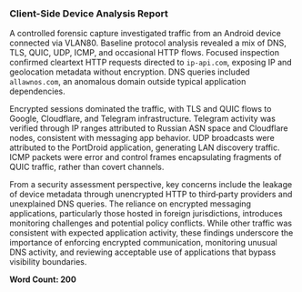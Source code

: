 ### Client-Side Device Analysis Report  

A controlled forensic capture investigated traffic from an Android device connected via VLAN80. Baseline protocol analysis revealed a mix of DNS, TLS, QUIC, UDP, ICMP, and occasional HTTP flows. Focused inspection confirmed cleartext HTTP requests directed to `ip-api.com`, exposing IP and geolocation metadata without encryption. DNS queries included `allawnos.com`, an anomalous domain outside typical application dependencies.  

Encrypted sessions dominated the traffic, with TLS and QUIC flows to Google, Cloudflare, and Telegram infrastructure. Telegram activity was verified through IP ranges attributed to Russian ASN space and Cloudflare nodes, consistent with messaging app behavior. UDP broadcasts were attributed to the PortDroid application, generating LAN discovery traffic. ICMP packets were error and control frames encapsulating fragments of QUIC traffic, rather than covert channels.  

From a security assessment perspective, key concerns include the leakage of device metadata through unencrypted HTTP to third‑party providers and unexplained DNS queries. The reliance on encrypted messaging applications, particularly those hosted in foreign jurisdictions, introduces monitoring challenges and potential policy conflicts. While other traffic was consistent with expected application activity, these findings underscore the importance of enforcing encrypted communication, monitoring unusual DNS activity, and reviewing acceptable use of applications that bypass visibility boundaries.  

**Word Count: 200**
